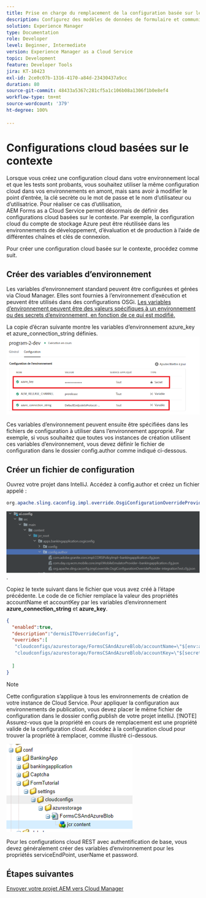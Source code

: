 ```yaml
---
title: Prise en charge du remplacement de la configuration basée sur le contexte pour le modèle de données de formulaire
description: Configurez des modèles de données de formulaire et communiquez avec différents points d’entrée en fonction des environnements.
solution: Experience Manager
type: Documentation
role: Developer
level: Beginner, Intermediate
version: Experience Manager as a Cloud Service
topic: Development
feature: Developer Tools
jira: KT-10423
exl-id: 2ce0c07b-1316-4170-a84d-23430437a9cc
duration: 80
source-git-commit: 48433a5367c281cf5a1c106b08a1306f1b0e8ef4
workflow-type: tm+mt
source-wordcount: '379'
ht-degree: 100%

---
```


# Configurations cloud basées sur le contexte

Lorsque vous créez une configuration cloud dans votre environnement local et que les tests sont probants, vous souhaitez utiliser la même configuration cloud dans vos environnements en amont, mais sans avoir à modifier le point d’entrée, la clé secrète ou le mot de passe et le nom d’utilisateur ou d’utilisatrice. Pour réaliser ce cas d’utilisation, AEM Forms as a Cloud Service permet désormais de définir des configurations cloud basées sur le contexte.
Par exemple, la configuration cloud du compte de stockage Azure peut être réutilisée dans les environnements de développement, d’évaluation et de production à l’aide de différentes chaînes et clés de connexion.

Pour créer une configuration cloud basée sur le contexte, procédez comme suit.

## Créer des variables d’environnement

Les variables d’environnement standard peuvent être configurées et gérées via Cloud Manager. Elles sont fournies à l’environnement d’exécution et peuvent être utilisés dans des configurations OSGi. [Les variables d’environnement peuvent être des valeurs spécifiques à un environnement ou des secrets d’environnement, en fonction de ce qui est modifié.](https://experienceleague.adobe.com/docs/experience-manager-cloud-service/content/implementing/using-cloud-manager/environment-variables.html?lang=fr)



La copie d’écran suivante montre les variables d’environnement azure_key et azure_connection_string définies.
![environment_variables](assets/environment-variables.png)

Ces variables d’environnement peuvent ensuite être spécifiées dans les fichiers de configuration à utiliser dans l’environnement approprié.
Par exemple, si vous souhaitez que toutes vos instances de création utilisent ces variables d’environnement, vous devez définir le fichier de configuration dans le dossier config.author comme indiqué ci-dessous.

## Créer un fichier de configuration

Ouvrez votre projet dans IntelliJ. Accédez à config.author et créez un fichier appelé :

```java
org.apache.sling.caconfig.impl.override.OsgiConfigurationOverrideProvider-integrationTest.cfg.json
```

![config.author](assets/config-author.png).

Copiez le texte suivant dans le fichier que vous avez créé à l’étape précédente. Le code de ce fichier remplace la valeur des propriétés accountName et accountKey par les variables d’environnement **azure_connection_string** et **azure_key**.

```json
{
  "enabled":true,
  "description":"dermisITOverrideConfig",
  "overrides":[
   "cloudconfigs/azurestorage/FormsCSAndAzureBlob/accountName=\"$[env:azure_connection_string]\"",
   "cloudconfigs/azurestorage/FormsCSAndAzureBlob/accountKey=\"$[secret:azure_key]\""

  ]
}
```

>[!NOTE]
>
>Cette configuration s’applique à tous les environnements de création de votre instance de Cloud Service. Pour appliquer la configuration aux environnements de publication, vous devez placer le même fichier de configuration dans le dossier config.publish de votre projet intelliJ.
>[!NOTE]
> Assurez-vous que la propriété en cours de remplacement est une propriété valide de la configuration cloud. Accédez à la configuration cloud pour trouver la propriété à remplacer, comme illustré ci-dessous.

![cloud-config-property](assets/cloud-config-properties.png)

Pour les configurations cloud REST avec authentification de base, vous devez généralement créer des variables d’environnement pour les propriétés serviceEndPoint, userName et password.

## Étapes suivantes

[Envoyer votre projet AEM vers Cloud Manager](./push-project-to-cloud-manager-git.md)
